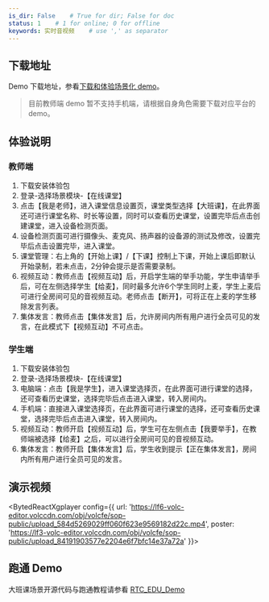```yaml
---
is_dir: False    # True for dir; False for doc
status: 1    # 1 for online; 0 for offline
keywords: 实时音视频    # use ',' as separator
---
```


## 下载地址

Demo 下载地址，参看[下载和体验场景化 demo](75707.md#%E4%B8%8B%E8%BD%BD%E5%92%8C%E4%BD%93%E9%AA%8C%E5%9C%BA%E6%99%AF%E5%8C%96-demo)。
> 目前教师端 demo 暂不支持手机端，请根据自身角色需要下载对应平台的 demo。
## 体验说明

### 教师端

1. 下载安装体验包
2. 登录-选择场景模块-【在线课堂】
3. 点击【我是老师】，进入课堂信息设置页，课堂类型选择【大班课】，在此界面还可进行课堂名称、时长等设置，同时可以查看历史课堂，设置完毕后点击创建课堂，进入设备检测页面。
4. 设备检测页面可进行摄像头、麦克风、扬声器的设备源的测试及修改，设置完毕后点击设置完毕，进入课堂。
5. 课堂管理：右上角的【开始上课】/【下课】控制上下课，开始上课后即默认开始录制，若未点击，2分钟会提示是否需要录制。
6. 视频互动：教师点击【视频互动】后，开启学生端的举手功能，学生申请举手后，可在左侧选择学生【给麦】，同时最多允许6个学生同时上麦，学生上麦后可进行全房间可见的音视频互动。老师点击【断开】，可将正在上麦的学生移除发言列表。
7. 集体发言：教师点击【集体发言】后，允许房间内所有用户进行全员可见的发言，在此模式下【视频互动】不可点击。
	
### 学生端

1. 下载安装体验包
2. 登录-选择场景模块-【在线课堂】
3. 电脑端：点击【我是学生】，进入课堂选择页，在此界面可进行课堂的选择，还可查看历史课堂，选择完毕后点击进入课堂，转入房间内。
4. 手机端：直接进入课堂选择页，在此界面可进行课堂的选择，还可查看历史课堂，选择完毕后点击进入课堂，转入房间内。	
5. 视频互动：教师开启【视频互动】后，学生可在左侧点击【我要举手】，在教师端被选择【给麦】之后，可以进行全房间可见的音视频互动。
6. 集体发言：教师开启【集体发言】后，学生收到提示【正在集体发言】，房间内所有用户进行全员可见的发言。
	

## 演示视频

<BytedReactXgplayer config={{ url: 'https://lf6-volc-editor.volccdn.com/obj/volcfe/sop-public/upload_584d5269029ff060f623e9569182d22c.mp4', poster: 'https://lf3-volc-editor.volccdn.com/obj/volcfe/sop-public/upload_84191903577e2204e6f7bfc14e37a72a' }}></BytedReactXgplayer>


## 跑通 Demo

大班课场景开源代码与跑通教程请参看 [RTC_EDU_Demo](https://github.com/volcengine/RTC_EDU_Demo)
